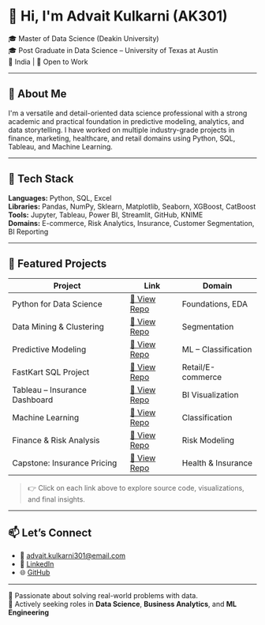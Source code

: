 # 👋 Hi, I'm Advait Kulkarni (AK301)

🎓 Master of Data Science (Deakin University)  
🎓 Post Graduate in Data Science – University of Texas at Austin  
📍 India | 💼 Open to Work

---

## 🚀 About Me

I'm a versatile and detail-oriented data science professional with a strong academic and practical foundation in predictive modeling, analytics, and data storytelling. I have worked on multiple industry-grade projects in finance, marketing, healthcare, and retail domains using Python, SQL, Tableau, and Machine Learning.

---

## 🧠 Tech Stack

**Languages:** Python, SQL, Excel  
**Libraries:** Pandas, NumPy, Sklearn, Matplotlib, Seaborn, XGBoost, CatBoost  
**Tools:** Jupyter, Tableau, Power BI, Streamlit, GitHub, KNIME  
**Domains:** E-commerce, Risk Analytics, Insurance, Customer Segmentation, BI Reporting

---

## 📂 Featured Projects

| Project | Link | Domain |
|--------|------|--------|
| Python for Data Science | [🔗 View Repo](https://github.com/AK301/Data-Science-Portfolio/tree/main/Python%20for%20data%20science) | Foundations, EDA |
| Data Mining & Clustering | [🔗 View Repo](https://github.com/AK301/Data-Science-Portfolio/tree/main/Data%20Mining) | Segmentation |
| Predictive Modeling | [🔗 View Repo](https://github.com/AK301/Data-Science-Portfolio/tree/main/Predictive%20Modeling) | ML – Classification |
| FastKart SQL Project | [🔗 View Repo](https://github.com/AK301/Data-Science-Portfolio/tree/main/SQL) | Retail/E-commerce |
| Tableau – Insurance Dashboard | [🔗 View Repo](https://github.com/AK301/Data-Science-Portfolio/tree/main/Tablue) | BI Visualization |
| Machine Learning | [🔗 View Repo](https://github.com/AK301/Data-Science-Portfolio/tree/main/Machine%20Learning) | Classification |
| Finance & Risk Analysis | [🔗 View Repo](https://github.com/AK301/Data-Science-Portfolio/tree/main/Finance%20and%20Risk%20Analytics) | Risk Modeling |
| Capstone: Insurance Pricing | [🔗 View Repo](https://github.com/AK301/Data-Science-Portfolio/tree/main/CAPSTONE) | Health & Insurance |

> 👉 Click on each link above to explore source code, visualizations, and final insights.

---

## 📫 Let’s Connect

- 📧 [advait.kulkarni301@email.com](mailto:advait.kulkarni301@email.com)
- 🔗 [LinkedIn]([(https://www.linkedin.com/in/advait-kulkarni301/)])
- 🌐 [GitHub](https://github.com/AK301)

---

🌟 Passionate about solving real-world problems with data.  
👀 Actively seeking roles in **Data Science**, **Business Analytics**, and **ML Engineering**

